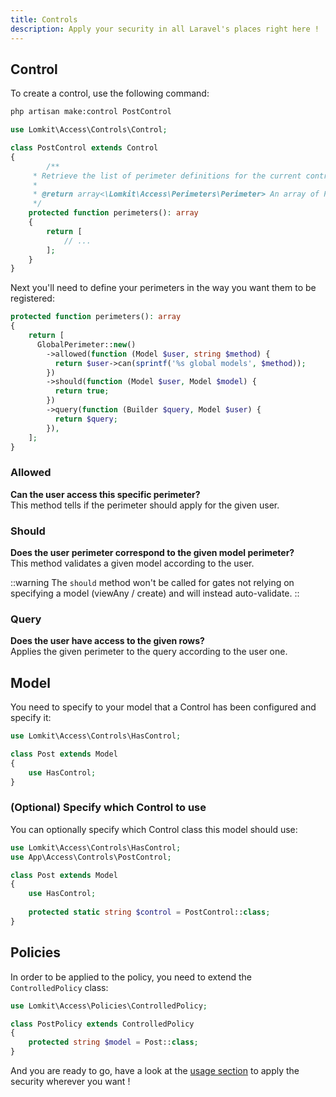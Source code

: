 ```yaml
---
title: Controls
description: Apply your security in all Laravel's places right here !
---
```


## Control

To create a control, use the following command:

```bash
php artisan make:control PostControl
```

```php
use Lomkit\Access\Controls\Control;

class PostControl extends Control
{
        /**
     * Retrieve the list of perimeter definitions for the current control.
     *
     * @return array<\Lomkit\Access\Perimeters\Perimeter> An array of Perimeter objects.
     */
    protected function perimeters(): array
    {
        return [
            // ...    
        ];
    }
}
```

Next you'll need to define your perimeters in the way you want them to be registered:

```php
protected function perimeters(): array
{
    return [
      GlobalPerimeter::new()
        ->allowed(function (Model $user, string $method) {
          return $user->can(sprintf('%s global models', $method));
        })
        ->should(function (Model $user, Model $model) {
          return true;
        })
        ->query(function (Builder $query, Model $user) {
          return $query;
        }), 
    ];
}
```

### Allowed

**Can the user access this specific perimeter?**  
This method tells if the perimeter should apply for the given user.

### Should

**Does the user perimeter correspond to the given model perimeter?**  
This method validates a given model according to the user.

::warning
The `should` method won't be called for gates not relying on specifying a model (viewAny / create) and will instead auto-validate.
::

### Query

**Does the user have access to the given rows?**  
Applies the given perimeter to the query according to the user one.

## Model

You need to specify to your model that a Control has been configured and specify it:

```php
use Lomkit\Access\Controls\HasControl;

class Post extends Model
{
    use HasControl;
}
```

### (Optional) Specify which Control to use

You can optionally specify which Control class this model should use:

```php
use Lomkit\Access\Controls\HasControl;
use App\Access\Controls\PostControl;

class Post extends Model
{
    use HasControl;
    
    protected static string $control = PostControl::class;
}
```

## Policies

In order to be applied to the policy, you need to extend the `ControlledPolicy` class:

```php
use Lomkit\Access\Policies\ControlledPolicy;

class PostPolicy extends ControlledPolicy
{
    protected string $model = Post::class;
}
```

And you are ready to go, have a look at the [usage section](/essentials/usage) to apply the security wherever you want !
